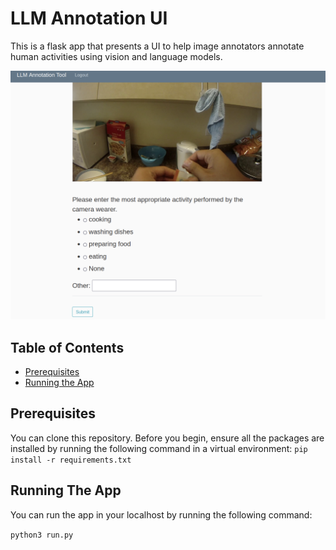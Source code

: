 # LLM Annotation UI
This is a flask app that presents a UI to help image annotators annotate human activities using vision and language models. 

![Screenshot of the UI](UI_ss.png)

## Table of Contents
- [Prerequisites](#prerequisites)
- [Running the App](#running-the-app)


## Prerequisites
You can clone this repository. Before you begin, ensure all the packages are installed by running the following command in a virtual environment:
`pip install -r requirements.txt`

## Running The App
You can run the app in your localhost by running the following command:

`python3 run.py`
